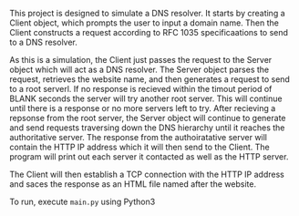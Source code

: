 This project is designed to simulate a DNS resolver. It starts by creating a Client object, which prompts the user to input a domain name. Then the Client constructs a request according to RFC 1035 specificaations to send to a DNS resolver.

As this is a simulation, the Client just passes the request to the Server object which will act as a DNS resolver. The Server object parses the request, retrieves the website name, and then generates a request to send to a root serverl. If no response is recieved within the timout period of BLANK seconds the server will try another root server. This will continue until there is a response or no more servers left to try. After recieving a repsonse from the root server, the Server object will continue to generate and send requests traversing down the DNS hierarchy until it reaches the authoritative server. The response from the authoiratative server will contain the HTTP IP address which it will then send to the Client. The program will print out each server it contacted as well as the HTTP server. 

The Client will then establish a TCP connection with the HTTP IP address and saces the response as an HTML file named after the website. 

To run, execute `main.py` using Python3
